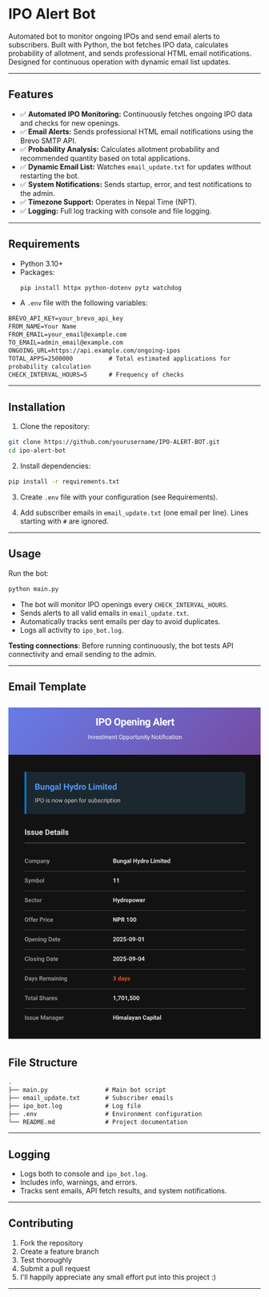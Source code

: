 
# IPO Alert Bot

Automated bot to monitor ongoing IPOs and send email alerts to subscribers. Built with Python, the bot fetches IPO data, calculates probability of allotment, and sends professional HTML email notifications. Designed for continuous operation with dynamic email list updates.

---

## Features

- ✅ **Automated IPO Monitoring:** Continuously fetches ongoing IPO data and checks for new openings.  
- ✅ **Email Alerts:** Sends professional HTML email notifications using the Brevo SMTP API.  
- ✅ **Probability Analysis:** Calculates allotment probability and recommended quantity based on total applications.  
- ✅ **Dynamic Email List:** Watches `email_update.txt` for updates without restarting the bot.  
- ✅ **System Notifications:** Sends startup, error, and test notifications to the admin.  
- ✅ **Timezone Support:** Operates in Nepal Time (NPT).  
- ✅ **Logging:** Full log tracking with console and file logging.  

---

## Requirements

- Python 3.10+  
- Packages:
  ```bash
  pip install httpx python-dotenv pytz watchdog
  ```

* A `.env` file with the following variables:

```env
BREVO_API_KEY=your_brevo_api_key
FROM_NAME=Your Name
FROM_EMAIL=your_email@example.com
TO_EMAIL=admin_email@example.com
ONGOING_URL=https://api.example.com/ongoing-ipos
TOTAL_APPS=2500000          # Total estimated applications for probability calculation
CHECK_INTERVAL_HOURS=5      # Frequency of checks
```

---

## Installation

1. Clone the repository:

```bash
git clone https://github.com/yourusername/IPO-ALERT-BOT.git
cd ipo-alert-bot
```

2. Install dependencies:

```bash
pip install -r requirements.txt
```

3. Create `.env` file with your configuration (see Requirements).

4. Add subscriber emails in `email_update.txt` (one email per line). Lines starting with `#` are ignored.

---

## Usage

Run the bot:

```bash
python main.py
```

* The bot will monitor IPO openings every `CHECK_INTERVAL_HOURS`.
* Sends alerts to all valid emails in `email_update.txt`.
* Automatically tracks sent emails per day to avoid duplicates.
* Logs all activity to `ipo_bot.log`.

**Testing connections**:
Before running continuously, the bot tests API connectivity and email sending to the admin.

---

## Email Template

![alt text](/assets/image.png)
---

## File Structure

```
.
├── main.py                # Main bot script
├── email_update.txt       # Subscriber emails
├── ipo_bot.log            # Log file
├── .env                   # Environment configuration
└── README.md              # Project documentation
```

---

## Logging

* Logs both to console and `ipo_bot.log`.
* Includes info, warnings, and errors.
* Tracks sent emails, API fetch results, and system notifications.

---

## Contributing

1. Fork the repository
2. Create a feature branch
3. Test thoroughly
4. Submit a pull request
5. I'll happily appreciate any small effort put into this project :)

---
